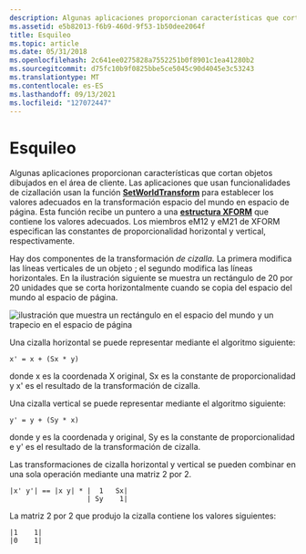 ```yaml
---
description: Algunas aplicaciones proporcionan características que cortan objetos dibujados en el área de cliente.
ms.assetid: e5b82013-f6b9-460d-9f53-1b50dee2064f
title: Esquileo
ms.topic: article
ms.date: 05/31/2018
ms.openlocfilehash: 2c641ee0275828a7552251b0f8901c1ea41280b2
ms.sourcegitcommit: d75fc10b9f0825bbe5ce5045c90d4045e3c53243
ms.translationtype: MT
ms.contentlocale: es-ES
ms.lasthandoff: 09/13/2021
ms.locfileid: "127072447"
---
```

# <a name="shear"></a>Esquileo

Algunas aplicaciones proporcionan características que cortan objetos dibujados en el área de cliente. Las aplicaciones que usan funcionalidades de cizallación usan la función [**SetWorldTransform**](/windows/desktop/api/Wingdi/nf-wingdi-setworldtransform) para establecer los valores adecuados en la transformación espacio del mundo en espacio de página. Esta función recibe un puntero a una [**estructura XFORM**](/windows/win32/api/wingdi/ns-wingdi-xform) que contiene los valores adecuados. Los miembros eM12 y eM21 de XFORM especifican las constantes de proporcionalidad horizontal y vertical, respectivamente.

Hay dos componentes de la transformación *de cizalla.* La primera modifica las líneas verticales de un objeto ; el segundo modifica las líneas horizontales. En la ilustración siguiente se muestra un rectángulo de 20 por 20 unidades que se corta horizontalmente cuando se copia del espacio del mundo al espacio de página.

![ilustración que muestra un rectángulo en el espacio del mundo y un trapecio en el espacio de página](images/cstrn-13.png)

Una cizalla horizontal se puede representar mediante el algoritmo siguiente:

``` syntax
x' = x + (Sx * y) 
```

donde x es la coordenada X original, Sx es la constante de proporcionalidad y x' es el resultado de la transformación de cizalla.

Una cizalla vertical se puede representar mediante el algoritmo siguiente:

``` syntax
y' = y + (Sy * x) 
```

donde y es la coordenada y original, Sy es la constante de proporcionalidad e y' es el resultado de la transformación de cizalla.

Las transformaciones de cizalla horizontal y vertical se pueden combinar en una sola operación mediante una matriz 2 por 2.

``` syntax
|x' y'| == |x y| * |  1   Sx| 
                   | Sy    1| 
```

La matriz 2 por 2 que produjo la cizalla contiene los valores siguientes:

``` syntax
|1    1| 
|0    1| 
```

 

 



